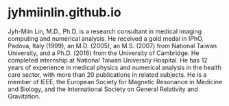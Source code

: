 jyhmiinlin.github.io
====================
Jyh-Miin Lin, M.D., Ph.D. is a research consultant in medical imaging computing and numerical analysis. 
He received a gold medal in IPhO, Padova, Italy (1999), an M.D. (2005), an M.S. (2007) from National Taiwan University, and a Ph.D. (2016) from the University of Cambridge. 
He completed internship at National Taiwan University Hospital. 
He has 12 years of experience in medical physics and numerical analysis in the health care sector, with more than 20 publications in related subjects.
He is a member of IEEE, the European Society for Magnetic Resonance in Medicine and Biology, and the International Society on General Relativity and Gravitation. 
